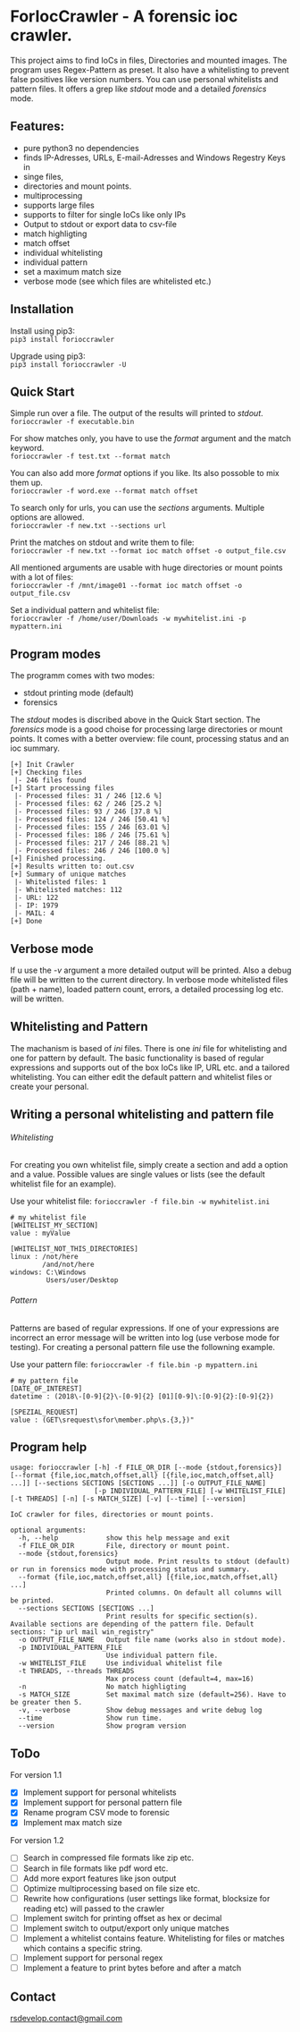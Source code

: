 # ForIocCrawler - A forensic ioc crawler.

This project aims to find IoCs in files, Directories and mounted images. The program uses Regex-Pattern as preset.
It also have a whitelisting to prevent false positives like version numbers. You can use personal whitelists and
pattern files. It offers a grep like *stdout* mode and a detailed *forensics* mode.

## Features:
- pure python3 no dependencies
- finds IP-Adresses, URLs, E-mail-Adresses and Windows Regestry Keys in
- singe files,
- directories and mount points.
- multiprocessing
- supports large files
- supports to filter for single IoCs like only IPs
- Output to stdout or export data to csv-file 
- match highligting
- match offset
- individual whitelisting
- individual pattern
- set a maximum match size
- verbose mode (see which files are whitelisted etc.)

## Installation

Install using pip3:<br>
`pip3 install forioccrawler`

Upgrade using pip3:<br>
`pip3 install forioccrawler -U`

## Quick Start

Simple run over a file. The output of the results will printed to *stdout*.<br>
`forioccrawler -f executable.bin`

For show matches only, you have to use the *format* argument and the match keyword.<br>
`forioccrawler -f test.txt --format match`

You can also add more *format* options if you like. Its also possoble to mix them up.<br>
`forioccrawler -f word.exe --format match offset`

To search only for urls, you can use the *sections* arguments. Multiple options are allowed.<br>
`forioccrawler -f new.txt --sections url`

Print the matches on stdout and write them to file:<br>
`forioccrawler -f new.txt --format ioc match offset -o output_file.csv`

All mentioned arguments are usable with huge directories or mount points with a lot of files:<br>
`forioccrawler -f /mnt/image01 --format ioc match offset -o output_file.csv`

Set a individual pattern and whitelist file:<br>
`forioccrawler -f /home/user/Downloads -w mywhitelist.ini -p mypattern.ini`

## Program modes

The programm comes with two modes:
* stdout printing mode (default)
* forensics

The *stdout* modes is discribed above in the Quick Start section. The *forensics* mode is a good choise for processing large 
directories or mount points. It comes with a better overview: file count, processing status and an ioc summary.

```
[+] Init Crawler
[+] Checking files
 |- 246 files found
[+] Start processing files
 |- Processed files: 31 / 246 [12.6 %]
 |- Processed files: 62 / 246 [25.2 %]
 |- Processed files: 93 / 246 [37.8 %]
 |- Processed files: 124 / 246 [50.41 %]
 |- Processed files: 155 / 246 [63.01 %]
 |- Processed files: 186 / 246 [75.61 %]
 |- Processed files: 217 / 246 [88.21 %]
 |- Processed files: 246 / 246 [100.0 %]
[+] Finished processing.
[+] Results written to: out.csv
[+] Summary of unique matches
 |- Whitelisted files: 1
 |- Whitelisted matches: 112
 |- URL: 122
 |- IP: 1979
 |- MAIL: 4
[+] Done
```

## Verbose mode

If u use the *-v* argument a more detailed output will be printed. Also a debug file will be written to the current directory.
In verbose mode whitelisted files (path + name), loaded pattern count, errors, a detailed processing log etc. will be written.

## Whitelisting and Pattern

The machanism is based of *ini* files. There is one *ini* file for whitelisting and one for pattern by default. The basic functionality 
is based of regular expressions and supports out of the box IoCs like IP, URL etc. and a tailored whitelisting. You can either edit the 
default pattern and whitelist files or create your personal.

## Writing a personal whitelisting and pattern file

###### Whitelisting

For creating you own whitelist file, simply create a section and add a option and a value. Possible values are single values or lists 
(see the default whitelist file for an example).

Use your whitelist file: `forioccrawler -f file.bin -w mywhitelist.ini`

```
# my whitelist file
[WHITELIST_MY_SECTION]
value : myValue

[WHITELIST_NOT_THIS_DIRECTORIES]
linux : /not/here
        /and/not/here
windows: C:\Windows
         Users/user/Desktop
```

###### Pattern

Patterns are based of regular expressions. If one of your expressions are incorrect an error message will be written into log (use verbose mode for testing). 
For creating a personal pattern file use the followning example.

Use your pattern file: `forioccrawler -f file.bin -p mypattern.ini`

```
# my pattern file
[DATE_OF_INTEREST]
datetime : (2018\-[0-9]{2}\-[0-9]{2} [01][0-9]\:[0-9]{2}:[0-9]{2})

[SPEZIAL_REQUEST]
value : (GET\srequest\sfor\member.php\s.{3,})"
```

## Program help
```
usage: forioccrawler [-h] -f FILE_OR_DIR [--mode {stdout,forensics}] [--format {file,ioc,match,offset,all} [{file,ioc,match,offset,all} ...]] [--sections SECTIONS [SECTIONS ...]] [-o OUTPUT_FILE_NAME]
                     [-p INDIVIDUAL_PATTERN_FILE] [-w WHITELIST_FILE] [-t THREADS] [-n] [-s MATCH_SIZE] [-v] [--time] [--version]

IoC crawler for files, directories or mount points.

optional arguments:
  -h, --help            show this help message and exit
  -f FILE_OR_DIR        File, directory or mount point.
  --mode {stdout,forensics}
                        Output mode. Print results to stdout (default) or run in forensics mode with processing status and summary.
  --format {file,ioc,match,offset,all} [{file,ioc,match,offset,all} ...]
                        Printed columns. On default all columns will be printed.
  --sections SECTIONS [SECTIONS ...]
                        Print results for specific section(s). Available sections are depending of the pattern file. Default sections: "ip url mail win_registry"
  -o OUTPUT_FILE_NAME   Output file name (works also in stdout mode).
  -p INDIVIDUAL_PATTERN_FILE
                        Use individual pattern file.
  -w WHITELIST_FILE     Use individual whitelist file
  -t THREADS, --threads THREADS
                        Max process count (default=4, max=16)
  -n                    No match highligting
  -s MATCH_SIZE         Set maximal match size (default=256). Have to be greater then 5.
  -v, --verbose         Show debug messages and write debug log
  --time                Show run time.
  --version             Show program version
```

## ToDo

For version 1.1
- [X] Implement support for personal whitelists
- [X] Implement support for personal pattern file
- [X] Rename program CSV mode to forensic
- [X] Implement max match size

For version 1.2
- [ ] Search in compressed file formats like zip etc.
- [ ] Search in file formats like pdf word etc.
- [ ] Add more export features like json output
- [ ] Optimize multiprocessing based on file size etc.
- [ ] Rewrite how configurations (user settings like format, blocksize for reading etc) will passed to the crawler
- [ ] Implement switch for printing offset as hex or decimal
- [ ] Implement switch to output/export only unique matches
- [ ] Implement a whitelist contains feature. Whitelisting for files or matches which contains a specific string.
- [ ] Implement support for personal regex
- [ ] Implement a feature to print bytes before and after a match

## Contact

rsdevelop.contact@gmail.com